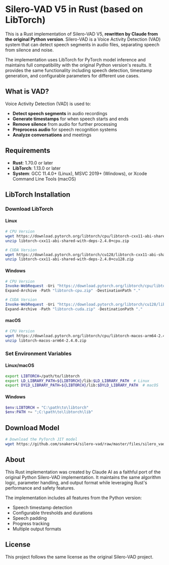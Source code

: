 # Silero-VAD V5 in Rust (based on LibTorch)

This is a Rust implementation of Silero-VAD V5, **rewritten by Claude from the original Python version**. Silero-VAD is a Voice Activity Detection (VAD) system that can detect speech segments in audio files, separating speech from silence and noise.

The implementation uses LibTorch for PyTorch model inference and maintains full compatibility with the original Python version's results. It provides the same functionality including speech detection, timestamp generation, and configurable parameters for different use cases.

## What is VAD?

Voice Activity Detection (VAD) is used to:
- **Detect speech segments** in audio recordings
- **Generate timestamps** for when speech starts and ends
- **Remove silence** from audio for further processing
- **Preprocess audio** for speech recognition systems
- **Analyze conversations** and meetings

## Requirements

- **Rust**: 1.70.0 or later
- **LibTorch**: 1.13.0 or later
- **System**: GCC 11.4.0+ (Linux), MSVC 2019+ (Windows), or Xcode Command Line Tools (macOS)

## LibTorch Installation

### Download LibTorch

#### Linux
```bash
# CPU Version
wget https://download.pytorch.org/libtorch/cpu/libtorch-cxx11-abi-shared-with-deps-2.4.0%2Bcpu.zip
unzip libtorch-cxx11-abi-shared-with-deps-2.4.0+cpu.zip

# CUDA Version
wget https://download.pytorch.org/libtorch/cu128/libtorch-cxx11-abi-shared-with-deps-2.4.0%2Bcu128.zip
unzip libtorch-cxx11-abi-shared-with-deps-2.4.0+cu128.zip
```

#### Windows
```powershell
# CPU Version
Invoke-WebRequest -Uri "https://download.pytorch.org/libtorch/cpu/libtorch-win-shared-with-deps-2.4.0%2Bcpu.zip" -OutFile "libtorch-cpu.zip"
Expand-Archive -Path "libtorch-cpu.zip" -DestinationPath "."

# CUDA Version
Invoke-WebRequest -Uri "https://download.pytorch.org/libtorch/cu128/libtorch-win-shared-with-deps-2.4.0%2Bcu128.zip" -OutFile "libtorch-cuda.zip"
Expand-Archive -Path "libtorch-cuda.zip" -DestinationPath "."
```

#### macOS
```bash
# CPU Version
wget https://download.pytorch.org/libtorch/cpu/libtorch-macos-arm64-2.4.0.zip
unzip libtorch-macos-arm64-2.4.0.zip
```

### Set Environment Variables

#### Linux/macOS
```bash
export LIBTORCH=/path/to/libtorch
export LD_LIBRARY_PATH=${LIBTORCH}/lib:$LD_LIBRARY_PATH  # Linux
export DYLD_LIBRARY_PATH=${LIBTORCH}/lib:$DYLD_LIBRARY_PATH  # macOS
```

#### Windows
```powershell
$env:LIBTORCH = "C:\path\to\libtorch"
$env:PATH += ";C:\path\to\libtorch\lib"
```

## Download Model

```bash
# Download the PyTorch JIT model
wget https://github.com/snakers4/silero-vad/raw/master/files/silero_vad.jit
```

## About

This Rust implementation was created by Claude AI as a faithful port of the original Python Silero-VAD implementation. It maintains the same algorithm logic, parameter handling, and output format while leveraging Rust's performance and safety features.

The implementation includes all features from the Python version:
- Speech timestamp detection
- Configurable thresholds and durations
- Speech padding
- Progress tracking
- Multiple output formats

## License

This project follows the same license as the original Silero-VAD project.